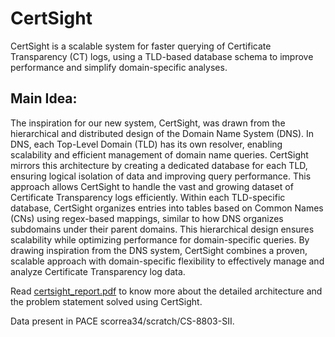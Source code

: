 CertSight
=========
CertSight is a scalable system for faster querying of Certificate Transparency (CT) logs, using a TLD-based database schema to improve performance and simplify domain-specific analyses.

## Main Idea:
The inspiration for our new system, CertSight, was drawn from the hierarchical and distributed design of the Domain Name System (DNS). In DNS, each Top-Level Domain (TLD) has its own resolver, enabling scalability and efficient management of domain name queries. CertSight mirrors this architecture by creating a dedicated database for each TLD, ensuring logical isolation of data and improving query performance. This approach allows CertSight to handle the vast and growing dataset of Certificate Transparency logs efficiently. Within each TLD-specific database, CertSight organizes entries into tables based on Common Names (CNs) using regex-based mappings, similar to how DNS organizes subdomains under their parent domains. This hierarchical design ensures scalability while optimizing performance for domain-specific queries. By drawing inspiration from the DNS system, CertSight combines a proven, scalable approach with domain-specific flexibility to effectively manage and analyze Certificate Transparency log data.

Read [certsight_report.pdf](certsight_report.pdf) to know more about the detailed architecture and the problem statement solved using CertSight.

Data present in PACE scorrea34/scratch/CS-8803-SII.
